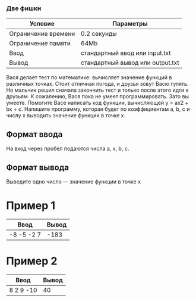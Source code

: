 ### Две фишки
Условие  | Параметры
------------ | -------------
Ограничение времени | 0.2 секунды
Ограничение памяти | 64Mb
Ввод | стандартный ввод или input.txt
Вывод | стандартный вывод или output.txt


Вася делает тест по математике: вычисляет значение функций в различных точках. Стоит отличная погода, и друзья зовут Васю гулять. Но мальчик решил сначала закончить тест и только после этого идти к друзьям. К сожалению, Вася пока не умеет программировать. Зато вы умеете. Помогите Васе написать код функции, вычисляющей y = ax2 + bx + c. Напишите программу, которая будет по коэффициентам a, b, c и числу x выводить значение функции в точке x.

## Формат ввода
На вход через пробел подаются числа a, x, b, c.

## Формат вывода
Выведите одно число — значение функции в точке x

# Пример 1
Ввод | Вывод
------------ | -------------
-8 -5 -2 7 |  -183

# Пример 2
Ввод | Вывод
------------ | -------------
8 2 9 -10 | 40
